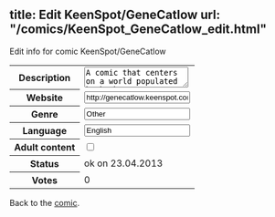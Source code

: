 title: Edit KeenSpot/GeneCatlow
url: "/comics/KeenSpot_GeneCatlow_edit.html"
---
Edit info for comic KeenSpot/GeneCatlow

<form name="comic" action="http://gaepostmail.appengine.com/comic" name="post">
<table class="comicinfo">
<tr>
<th>Description</th><td><textarea name="description">A comic that centers on a world populated by both anthropomorphic animals and humans, who have (1) gotten along none too well through the history of their world, and (2) recently had it shown to them in no uncertain terms that they share a common ancestor, responsible for all intellgent life.</textarea></td>
</tr>
<tr>
<th>Website</th><td><input type="text" name="url" value="http://genecatlow.keenspot.com/"/></td>
</tr>
<tr>
<th>Genre</th><td><input type="text" name="genre" value="Other"/></td>
</tr>
<tr>
<th>Language</th><td><input type="text" name="language" value="English"/></td>
</tr>
<tr>
<th>Adult content</th><td><input type="checkbox" name="adult" value="adult" /></td>
</tr>
<tr>
<th>Status</th><td>ok on 23.04.2013</td>
</tr>
<tr>
<th>Votes</th><td>0</div></td>
</tr>
</table>
</form>

Back to the [comic](/comics/KeenSpot_GeneCatlow.html).
